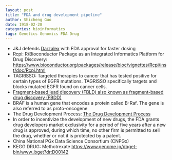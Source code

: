 ```yaml
---
layout: post
title: "FDA and drug development pipeline"
author: Shicheng Guo
date: 1918-02-28
categories: bioinformatics
tags: Genetics Genomics FDA Drug
---
```

* J&J defends [Darzalex](https://pharmaphorum.com/news/jj-defends-darzalex-with-fda-approval-for-faster-dosing) with FDA approval for faster dosing
* Rcpi: R/Bioconductor Package as an Integrated Informatics Platform for Drug Discovery: https://www.bioconductor.org/packages/release/bioc/vignettes/Rcpi/inst/doc/Rcpi.html
* TAGRISSO: Targeted therapies to cancer that has tested positive for certain types of EGFR mutations. TAGRISSO specifically targets and blocks mutated EGFR found on cancer cells.
* [Fragment-based lead discovery (FBLD) also known as fragment-based drug discovery (FBDD)](https://en.wikipedia.org/wiki/Fragment-based_lead_discovery)
* BRAF is a human gene that encodes a protein called B-Raf. The gene is also referred to as proto-oncogene 
* The Drug Development Process: [The Drug Development Process](https://www.fda.gov/patients/learn-about-drug-and-device-approvals/drug-development-process)
* In order to incentivize the development of new drugs, the FDA grants drug developers market exclusivity for a period of five years after a new drug is approved, during which time, no other firm is permitted to sell the drug, whether or not it is protected by a patent.
* China National PGx Data Science Consortium (CNPGx)
* KEGG DRUG: Methotrexate	https://www.genome.jp/dbget-bin/www_bget?dr:D00142
